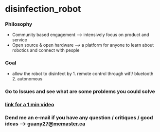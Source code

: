 # disinfection_robot

### Philosophy 
- Community based engagement --> intensively focus on product and service
- Open source & open hardware --> a platform for anyone to learn about robotics and connect with people

### Goal
-  allow the robot to disinfect by 1. remote control through wifi/ bluetooth 2. autonomous 

### Go to Issues and see what are some problems you could solve
### [link for a 1 min video](https://youtu.be/DklAGDz4AtY)
### Dend me an e-mail if you have any question / critiques / good ideas --> guany27@mcmaster.ca

